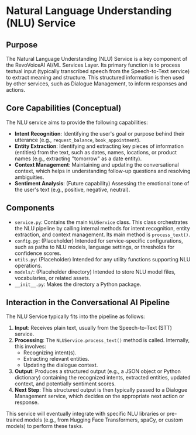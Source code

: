 # Natural Language Understanding (NLU) Service

## Purpose

The Natural Language Understanding (NLU) Service is a key component of the RevoVoiceAI AI/ML Services Layer. Its primary function is to process textual input (typically transcribed speech from the Speech-to-Text service) to extract meaning and structure. This structured information is then used by other services, such as Dialogue Management, to inform responses and actions.

## Core Capabilities (Conceptual)

The NLU service aims to provide the following capabilities:

*   **Intent Recognition**: Identifying the user's goal or purpose behind their utterance (e.g., `request_balance`, `book_appointment`).
*   **Entity Extraction**: Identifying and extracting key pieces of information (entities) from the text, such as dates, names, locations, or product names (e.g., extracting "tomorrow" as a date entity).
*   **Context Management**: Maintaining and updating the conversational context, which helps in understanding follow-up questions and resolving ambiguities.
*   **Sentiment Analysis**: (Future capability) Assessing the emotional tone of the user's text (e.g., positive, negative, neutral).

## Components

*   `service.py`: Contains the main `NLUService` class. This class orchestrates the NLU pipeline by calling internal methods for intent recognition, entity extraction, and context management. Its main method is `process_text()`.
*   `config.py`: (Placeholder) Intended for service-specific configurations, such as paths to NLU models, language settings, or thresholds for confidence scores.
*   `utils.py`: (Placeholder) Intended for any utility functions supporting NLU operations.
*   `models/`: (Placeholder directory) Intended to store NLU model files, vocabularies, or related assets.
*   `__init__.py`: Makes the directory a Python package.

## Interaction in the Conversational AI Pipeline

The NLU Service typically fits into the pipeline as follows:

1.  **Input**: Receives plain text, usually from the Speech-to-Text (STT) service.
2.  **Processing**: The `NLUService.process_text()` method is called. Internally, this involves:
    *   Recognizing intent(s).
    *   Extracting relevant entities.
    *   Updating the dialogue context.
3.  **Output**: Produces a structured output (e.g., a JSON object or Python dictionary) containing the recognized intents, extracted entities, updated context, and potentially sentiment scores.
4.  **Next Step**: This structured output is then typically passed to a Dialogue Management service, which decides on the appropriate next action or response.

This service will eventually integrate with specific NLU libraries or pre-trained models (e.g., from Hugging Face Transformers, spaCy, or custom models) to perform these tasks.
